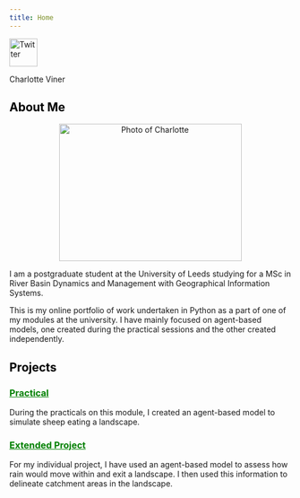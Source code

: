 ```yaml
---
title: Home
---
```

<a href="https://twitter.com/charlotteviner">
  <img src="https://charlotteviner.github.io/images/twitter.png" width="50" height="50" alt="Twitter">
</a>

Charlotte Viner

<h2><span style = "color:black">About Me</span></h2>

<center><img src="https://charlotteviner.github.io/images/profilephoto.jpg" width="326" height="245" alt="Photo of Charlotte"></center>

I am a postgraduate student at the University of Leeds studying for a MSc in River Basin Dynamics and Management with Geographical Information Systems.

This is my online portfolio of work undertaken in Python as a part of one of my modules at the university. I have mainly focused on agent-based models, one created during the practical sessions and the other created independently.

<h2><span style = "color:black">Projects</span></h2>

<h3><a span style = "color:green" href="https://charlotteviner.github.io/practical.html">Practical</a></h3>

During the practicals on this module, I created an agent-based model to simulate sheep eating a landscape.

<h3><a span style = "color:green" href="https://charlotteviner.github.io/index2.html">Extended Project</a></h3>

For my individual project, I have used an agent-based model to assess how rain would move within and exit a landscape. I then used this information to delineate catchment areas in the landscape.

